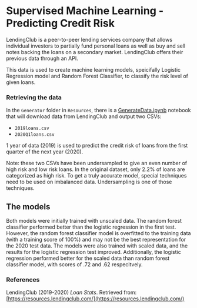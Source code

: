 # Supervised Machine Learning - Predicting Credit Risk

LendingClub is a peer-to-peer lending services company that allows individual investors to partially fund personal loans as well as buy and sell notes backing the loans on a secondary market. LendingClub offers their previous data through an API.

This data is used to create machine learning models, speicifally Logistic Regression model and Random Forest Classifier, to classify the risk level of given loans.



### Retrieving the data

In the `Generator` folder in `Resources`, there is a [GenerateData.ipynb](/Resources/Generator/GenerateData.ipynb) notebook that will download data from LendingClub and output two CSVs: 

* `2019loans.csv`
* `2020Q1loans.csv`

1 year of data (2019) is used to predict the credit risk of loans from the first quarter of the next year (2020).

Note: these two CSVs have been undersampled to give an even number of high risk and low risk loans. In the original dataset, only 2.2% of loans are categorized as high risk. To get a truly accurate model, special techniques need to be used on imbalanced data. Undersampling is one of those techniques. 


##  The models
Both models were initially trained with unscaled data. The random forest classifier performed better than the logistic regression in the first test. However, the random forest classifier model is overfitted to the training data (with a training score of 100%) and may not be the best representation for the 2020 test data.
The models were also trained with scaled data, and the results for the logistic regression test improved. Additionally, the logistic regression performed better for the scaled data than random forest classifier model, with scores of .72 and .62 respecitvely.

### References

LendingClub (2019-2020) _Loan Stats_. Retrieved from: [https://resources.lendingclub.com/](https://resources.lendingclub.com/)


